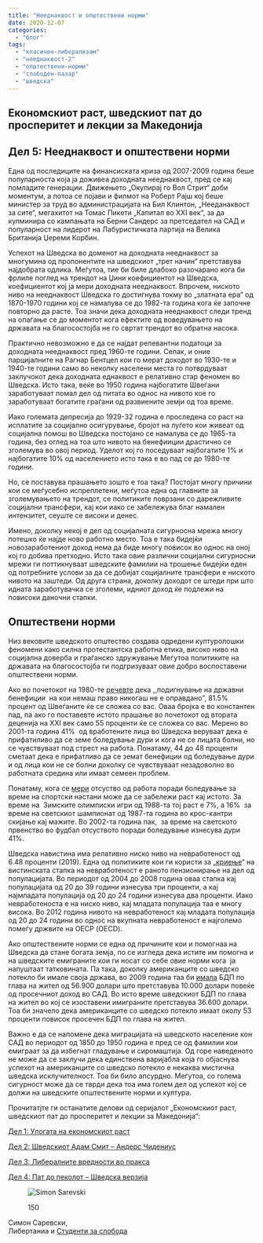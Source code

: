 ```yaml
---
title: "Нееднаквост и општествени норми"
date: 2020-12-07
categories: 
  - "блог"
tags: 
  - "класичен-либерализам"
  - "нееднаквост-2"
  - "општествени-норми"
  - "слободен-пазар"
  - "шведска"
---
```


## Eкономскиот раст, шведскиот пат до просперитет и лекции за Македонија

## **Дел 5: Нееднаквост и општествени норми**

Една од последиците на финансиската криза од 2007-2009 година беше популарноста која ја доживеа доходната нееднаквост, пред се кај помладите генерации. Движењето „Окупирај го Вол Стрит“ доби моментум, а потоа се појави и филмот на Роберт Рајш кој беше министер за труд во администрацијата на Бил Клинтон, „Нееданаквост за сите“, мегахитот на Томас Пикети „Капитал во XXI век“, за да кулминира со кампањата на Берни Сандерс за претседател на САД и популарност на лидерот на Лабуристичката партија на Велика Британија Џереми Корбин.

Успехот на Шведска во доменот на доходната нееднаквост за многумина од пропонентите на шведскиот „трет начин“ претставува најдобрата одлика. Меѓутоа, тие би биле длабоко разочарано кога би фрлиле поглед на трендот на Џини коефициентот на Шведска, коефициентот кој ја мери доходната нееднаквост. Впрочем, ниското ниво на нееднаквост Шведска го достигнува токму во „златната ера“ од 1870-1970 години кој се намалува се до 1982-та година кога ќе започне повторно да расте. Тоа значи дека доходната нееднаквост следи тренд на опаѓање се до моментот кога ефектите од воведувањето на државата на благосостојба не го свртат трендот во обратна насока.

Практично невозможно е да се најдат релевантни податоци за доходната нееднаквост пред 1960-те години. Сепак, и оние парцијалните на Рагнар Бентцел кои го мерат доходот во 1930-те и 1940-те години само во неколку населени места го потврдуваат заклучокот дека доходната еднаквост е релативно стар феномен во Шведска. Исто така, веќе во 1950 година најбогатите Швеѓани заработуваат помал дел од питата во однос на нивото кое го заработуваат богатите граѓани од развиените земји од тоа време.

Иако големата депресија до 1929-32 година е проследена со раст на исплатите за социјално осигурување, бројот на луѓето кои живеат од социјална помош во Шведска постојано се намалува се до 1965-та година, без оглед на тоа што нивото на бенефииции драстично се зголемува во овој период. Уделот кој го поседуваат најбогатите 1% и најбогатите 10% од населението исто така е во пад се до 1980-те години.

Но, се поставува прашањето зошто е тоа така? Постојат многу причини кои се меѓусебно испреплетени, меѓутоа една од главните за зголемувањето на трендот, се политиките поврзани со дарежливите социјални трансфери, кај кои иако се забележува благ намален интензитет, сеуште се високи и денес. 

Имено, доколку некој е дел од социјалната сигурносна мрежа многу потешко ќе најде ново работно место. Тоа е така бидејќи новозаработениот доход нема да биде многу повисок во однос на оној кој го добива претходно. Исто така овие различни социјални сигурносни мрежи ги поттикнуваат шведските фамилии на трошење бидејќи еден од потребните услови за да се добијат социјалните трансфери е ниското нивото на заштеди. Од друга страна, доколку доходот се штеди при што идната заработувачка се зголеми, идниот доход ќе подлежи на повисоки даночни стапки. 

## **Општествени норми**

Низ вековите шведското општество создава одредени културолошки феномени како силна протестантска работна етика, високо ниво на социјална доверба и граѓанско здружување Меѓутоа политиките на државата на благосостојба ги подгризуваат овие добро воспоставени општествени норми.

Ако во почетокот на 1980-те [речевте](https://www.amazon.com/Scandinavian-Unexceptionalism-Third-Way-Socialism-Political/dp/025536704X) дека ,,подигнување на државни бенефиции  на кои немаш право никогаш не е оправдано”, 81.5% процент од Швеѓаните ќе се сложеa со вас. Оваа бројка е во константен пад, па ако гo поставевте истото прашање во почетокот од втората деценија на XXI век само 55 проценти ќе се сложеа со вас. Мерено во 2001-та година 41%  од вработените лица во Шведска веруваат дека е прифатиливо да се земе боледување дури и кога не се лицата болни, но се чувствуваат под стрест на работа. Понатаму, 44 до 48 проценти сметаат дека е прифатливо да се земат бенефиции од боледување дури и од лица кои не се болни доколку се чувствуваат незадоволно во работната средина или имаат семеен проблем.

Понатаму, кога се [мери](https://www.amazon.com/Scandinavian-Unexceptionalism-Third-Way-Socialism-Political/dp/025536704X) отсуство од работа поради боледување за време на спортски настани може да се забележи раст кај истото. За време на  Зимските олимписки игри од 1988-та тој раст е 7%, а 16%  за време на светскиот шампионат од 1987-та година во крос-кантри скијање кај мажите. Во 2002-та година пак,  за време на светското првенство во фудбал отсуството поради боледување изнесува дури 41%.

Шведска навистина има релативно ниско ниво на невработеност од 6.48 проценти (2019). Една од политиките кои ги користи за „[криење](https://www.amazon.com/Scandinavian-Unexceptionalism-Third-Way-Socialism-Political/dp/025536704X)“ на вистинската стапка на невработеност е раното пензионирање на дел од популацијата. Во периодот од 2004 до 2008 година оваа стапка кај популацијата од 20 до 39 години изнесува три проценти, а кај најмладата популација од 20 до 24 години изнесува два проценти. Иако невработеноста е на ниско ниво, кај младата популација таа е многу високa. Во 2012 година нивото на невработеност кај младата популација од 20 до 24 години во однос на вкупната невработеност е најголемо помеѓу држвите на ОЕСР (OECD). 

Ако општествените норми се една од причините кои и помогнаа на Шведска да стане богата земја, по се изгледа дека истите им помогна и на шведските емиграните кои ги носат со себе овие норми кога  ја напуштаат татковината. Па така, доколку американците со шведско потекло би имале своја држава, во 2009 година таа би [имала](https://iea.org.uk/wp-content/uploads/2016/07/Sweden%20Paper.pdf) БДП по глава на жител од 56.900 долари што претставува 10.000 долари повеќе од просечниот доход во САД. Во исто време шведскиот БДП по глава на жител во кој се изоставени имиграните претставува 36.600 долари. Тоа би значело дека американците со шведско потекло имаат околу 53 проценти повисок просечен БДП по глава на жител.

Важно е да се напомене дека миграцијата на шведското население кон САД во периодот од 1850 до 1950 година е пред се од фамилии кои емиграат за да избегнат гладување и сиромаштија. Од горе наведеното не може да се заклучи дека единствена варијабла која го објаснува успехот на американците со шведско потекло е некаква мистична шведска исклучителност. Тоа би било апсурдно. Меѓутоа, со голема сигурност може да се тврди дека тоа има голем дел од успехот кој се должи на шведските општествените норми и култура.  
  
Прочитатјте ги останатите делови од серијалот „Eкономскиот раст, шведскиот пат до просперитет и лекции за Македонија“:

[Дел 1: Улогата на економскиот раст](http://libertaniabackup.local/ekonomskiot-rast-svedskiot-pat-do-prosperitet-lekcii-makedonija-prv-del/)

[Дел 2: Шведскиот Адам Смит – Андерс Чидениус](http://libertaniabackup.local/ekonomski-rast-shvedskiot-pat-do-prosperitet-i-lekcii-za-makedonija-vtor-del/)

[Дел 3: Либералните вредности во пракса](http://libertaniabackup.local/ekonomskiot-rast-svedskiot-pat-do-prosperitet-i-lekcii-za-makedonija-tret-del/)

[Дел 4: Пат до пеколот – Шведска верзија](http://libertaniabackup.local/pat-do-pekolot-shvedska-verzija/)

<figure>

![Simon Sarevski](http://libertaniabackup.local/wp-content/uploads/2020/02/Sime-pic.jpg)

<figcaption>

150

</figcaption>

</figure>

Симон Саревски,  
Либертаниа и [Студенти за слобода](https://www.facebook.com/sfl.macedonia)
